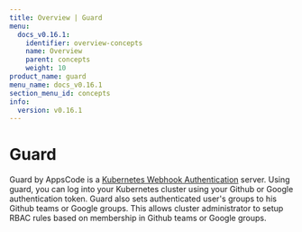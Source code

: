 ```yaml
---
title: Overview | Guard
menu:
  docs_v0.16.1:
    identifier: overview-concepts
    name: Overview
    parent: concepts
    weight: 10
product_name: guard
menu_name: docs_v0.16.1
section_menu_id: concepts
info:
  version: v0.16.1
---
```


# Guard

 Guard by AppsCode is a [Kubernetes Webhook Authentication](https://kubernetes.io/docs/admin/authentication/#webhook-token-authentication) server. Using guard, you can log into your Kubernetes cluster using your Github or Google authentication token. Guard also sets authenticated user's groups to his Github teams or Google groups. This allows cluster administrator to setup RBAC rules based on membership in Github teams or Google groups.
